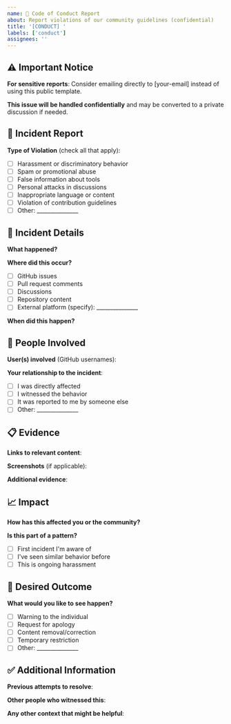 ```yaml
---
name: 🚨 Code of Conduct Report
about: Report violations of our community guidelines (confidential)
title: '[CONDUCT] '
labels: ['conduct']
assignees: ''
---
```


## ⚠️ Important Notice

**For sensitive reports**: Consider emailing directly to [your-email] instead of using this public template.

**This issue will be handled confidentially** and may be converted to a private discussion if needed.

## 🚨 Incident Report

**Type of Violation** (check all that apply):
- [ ] Harassment or discriminatory behavior
- [ ] Spam or promotional abuse
- [ ] False information about tools
- [ ] Personal attacks in discussions
- [ ] Inappropriate language or content
- [ ] Violation of contribution guidelines
- [ ] Other: _______________

## 📝 Incident Details

**What happened?**
<!-- Objective description of the incident -->

**Where did this occur?**
- [ ] GitHub issues
- [ ] Pull request comments
- [ ] Discussions
- [ ] Repository content
- [ ] External platform (specify): _______________

**When did this happen?**
<!-- Date and approximate time -->

## 👥 People Involved

**User(s) involved** (GitHub usernames):
<!-- List the usernames of people involved -->

**Your relationship to the incident**:
- [ ] I was directly affected
- [ ] I witnessed the behavior
- [ ] It was reported to me by someone else
- [ ] Other: _______________

## 📋 Evidence

**Links to relevant content**:
<!-- URLs to comments, issues, etc. -->

**Screenshots** (if applicable):
<!-- Upload any relevant screenshots -->

**Additional evidence**:
<!-- Any other supporting information -->

## 📈 Impact

**How has this affected you or the community?**
<!-- Describe the impact of this behavior -->

**Is this part of a pattern?**
- [ ] First incident I'm aware of
- [ ] I've seen similar behavior before
- [ ] This is ongoing harassment

## 🎯 Desired Outcome

**What would you like to see happen?**
- [ ] Warning to the individual
- [ ] Request for apology
- [ ] Content removal/correction
- [ ] Temporary restriction
- [ ] Other: _______________

## ✅ Additional Information

**Previous attempts to resolve**:
<!-- Have you tried addressing this directly? -->

**Other people who witnessed this**:
<!-- Anyone else who can corroborate? -->

**Any other context that might be helpful**:
